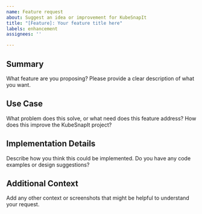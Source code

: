 ```yaml
---
name: Feature request
about: Suggest an idea or improvement for KubeSnapIt
title: "[Feature]: Your feature title here"
labels: enhancement
assignees: ''

---
```


## Summary

What feature are you proposing? Please provide a clear description of what you want.

## Use Case

What problem does this solve, or what need does this feature address? How does this improve the KubeSnapIt project?

## Implementation Details

Describe how you think this could be implemented. Do you have any code examples or design suggestions?

## Additional Context

Add any other context or screenshots that might be helpful to understand your request.

